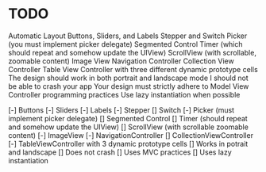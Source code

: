 #  TODO

Automatic Layout 
Buttons, Sliders, and Labels
Stepper and Switch
Picker (you must implement picker delegate)
Segmented Control
Timer (which should repeat and somehow update the UIView)
ScrollView (with scrollable, zoomable content)
Image View
Navigation Controller
Collection View Controller
Table View Controller with three different dynamic prototype cells
The design should work in both portrait and landscape mode
I should not be able to crash your app
Your design must strictly adhere to Model View Controller programming practices
Use lazy instantiation when possible


[-] Buttons
[-] Sliders
[-] Labels
[-] Stepper
[] Switch
[-] Picker (must implement picker delegate)
[] Segmented Control
[] Timer (should repeat and somehow update the UIView)
[] ScrollView (with scrollable zoomable content)
[-] ImageView
[-] NavigationController
[] CollectionViewController
[-] TableViewController with 3 dynamic prototype cells
[] Works in potrait and landscape
[] Does not crash
[] Uses MVC practices
[] Uses lazy instantiation

